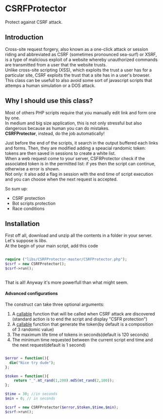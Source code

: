 CSRFProtector
==============

Protect against CSRF attack.

## Introduction
Cross-site request forgery, also known as a one-click attack or session riding and abbreviated as CSRF (sometimes pronounced sea-surf) or XSRF, is a type of malicious exploit of a website whereby unauthorized commands are transmitted from a user that the website trusts.   
Unlike cross-site scripting (XSS), which exploits the trust a user has for a particular site, CSRF exploits the trust that a site has in a user's browser.   
This class can be usefull to also avoid some sort of javascript scripts that attemps a human simulation or a DOS attack.  

## Why I should use this class?
Most of others PHP scripts require that you manually edit link and form one by one.  
In medium and big size application, this is not only stressful but also dangerous because as human you can do mistakes.  
**CSRFProtector**, instead, do the job automatically!  

Just before the end of the scripts, it search in the output buffered each links and forms. Then, they are modified adding a speacial randomic token:
tokens are then saved in sessions to create a white list.  
When a web request come to your server, CSFRProtector check if the associated token is in the permitted list: if yes then the script can continue, otherwise a error is shown.  
Not only: it also add a flag in session with the end time of script execution and you can choose when the next request is accepted.  

So sum up:

* CSRF protection
* Bot scripts protection
* Race conditions

## Installation
First off all, download and unzip all the contents in a folder in your server. Let's suppose is *libs*.   
At the begin of your main script, add this code

```php
  
require ("libs/CSRFProtector-master/CSRFProtector.php");
$csrf = new CSRFProtector();
$csrf->run();
  
```

That is all! Anyway it's more powerfull than what might seem.  

#### Advanced configurations

The construct can take three optional arguments:

1. A [callable](http://php.net/manual/en/language.types.callable.php) function that will be called when CSRF attack are discovered (standard action is to end the script and display "CSFR protection")
2. A [callable](http://php.net/manual/en/language.types.callable.php) function that generate the token(by default is a composition of 3 randomic value)
3. The maximum life time of tokens in seconds(default is 120 seconds)
4. The minimum time requested between the current script end time and the next request(default is 1 second) 

```php

$error = function(){
  die("Nice try dude");  
};

$token = function(){
    return "_".mt_rand(1,200).md5(mt_rand(2,100));
};

$time = 30; //in seconds
$min = 0; // in seconds

$csrf = new CSRFProtector($error,$token,$time,$min);
$csrf->run();

```
